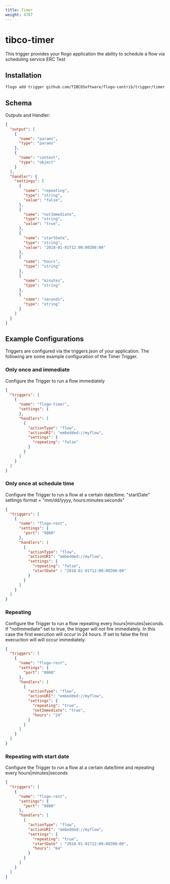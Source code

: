 ```yaml
---
title: Timer
weight: 4707
---
```

# tibco-timer
This trigger provides your flogo application the ability to schedule a flow via scheduling service
ERC Test

## Installation

```bash
flogo add trigger github.com/TIBCOSoftware/flogo-contrib/trigger/timer
```

## Schema
Outputs and Handler:

```json
{
  "output": [
    {
      "name": "params",
      "type": "params"
    },
    {
      "name": "content",
      "type": "object"
    }
  ],
  "handler": {
    "settings": [
      {
        "name": "repeating",
        "type": "string",
        "value": "false",
      },
      {
        "name": "notImmediate",
        "type": "string",
        "value": "true",
      },
      {
        "name": "startDate",
        "type": "string",
        "value": "2018-01-01T12:00:00Z00:00"
      },
      {
        "name": "hours",
        "type": "string"
      },
      {
        "name": "minutes",
        "type": "string"
      },
      {
        "name": "seconds",
        "type": "string"
      }
    ]
  }
}
```

## Example Configurations

Triggers are configured via the triggers.json of your application. The following are some example configuration of the Timer Trigger.

### Only once and immediate
Configure the Trigger to run a flow immediately

```json
{
  "triggers": [
    {
      "name": "flogo-timer",
      "settings": {
      },
      "handlers": [
        {
          "actionType": "flow",
          "actionURI": "embedded://myflow",
          "settings": {
            "repeating": "false"
          }
        }
      ]
    }
  ]
}
```

### Only once at schedule time
Configure the Trigger to run a flow at a certain date/time. "startDate" settings format = "mm/dd/yyyy, hours:minutes:seconds"

```json
{
  "triggers": [
    {
      "name": "flogo-rest",
      "settings": {
        "port": "8080"
      },
      "handlers": [
        {
          "actionType": "flow",
          "actionURI": "embedded://myflow",
          "settings": {
            "repeating": "false",
            "startDate" : "2018-01-01T12:00:00Z00:00"
          }
        }
      ]
    }
  ]
}
```

### Repeating
Configure the Trigger to run a flow repeating every hours|minutes|seconds. If "notImmediate" set to true, the trigger will not fire immediately.  In this case the first execution will occur in 24 hours. If set to false the first execuction will will occur immediately.

```json
{
  "triggers": [
    {
      "name": "flogo-rest",
      "settings": {
        "port": "8080"
      },
      "handlers": [
        {
          "actionType": "flow",
          "actionURI": "embedded://myflow",
          "settings": {
            "repeating": "true",
            "notImmediate": "true",
            "hours": "24"
          }
        }
      ]
    }
  ]
}
```

### Repeating with start date
Configure the Trigger to run a flow at a certain date/time and repeating every hours|minutes|seconds

```json
{
  "triggers": [
    {
      "name": "flogo-rest",
      "settings": {
        "port": "8080"
      },
      "handlers": [
        {
          "actionType": "flow",
          "actionURI": "embedded://myflow",
          "settings": {
            "repeating": "true",
            "startDate" : "2018-01-01T12:00:00Z00:00",
            "hours": "64"
          }
        }
      ]
    }
  ]
}
```
